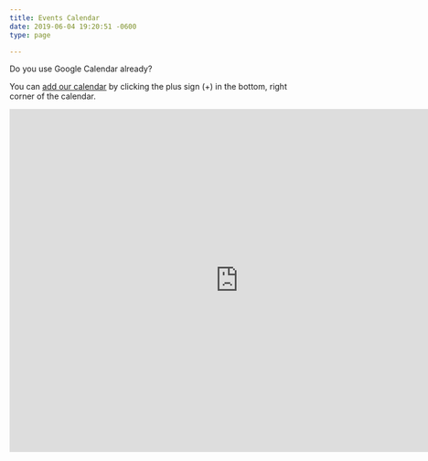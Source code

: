 ```yaml
---
title: Events Calendar
date: 2019-06-04 19:20:51 -0600
type: page

---
```


Do you use Google Calendar already?

You can [add our calendar](https://support.google.com/calendar/answer/37100) by clicking the plus sign (+) in the bottom, right corner of the calendar.

<iframe src="https://calendar.google.com/calendar/embed?src=dsafortcollins%40gmail.com&ctz=America%2FDenver" style="border: 0" width="800" height="600" frameborder="0" scrolling="no"></iframe>
